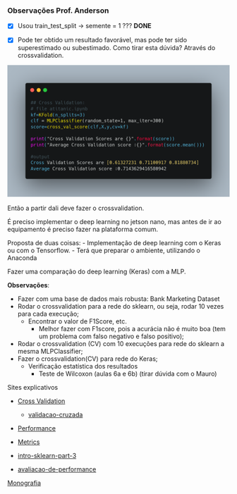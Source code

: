 ### Observações Prof. Anderson

- [x] Usou train_test_split -> semente = 1 ??? **DONE**

- [x] Pode ter obtido um resultado favorável, mas pode ter sido superestimado ou subestimado.
Como tirar esta dúvida? Através do crossvalidation.

![](../img/cv_01.png)

Então a partir dali deve fazer o crossvalidation.

É preciso implementar o deep learning no jetson nano, mas antes de ir ao equipamento é preciso fazer na plataforma comum.

Proposta de duas coisas: 
    - Implementação de deep learning com o Keras ou com o Tensorflow.
    -  Terá que preparar o ambiente, utilizando o Anaconda

Fazer uma comparação do deep learning (Keras) com a MLP.

**Observações**:
- Fazer com uma base de dados mais robusta: Bank Marketing Dataset
- Rodar o crossvalidation para a rede do sklearn, ou seja, rodar 10 vezes para cada execução;
  - Encontrar o valor de F1Score, etc.
    - Melhor fazer com F1score, pois a acurácia não é muito boa (tem um problema com falso negativo e falso positivo);
- Rodar o crossvalidation (CV) com 10 execuções para rede do sklearn a mesma MLPClassifier;
- Fazer o crossvalidation(CV) para rede do Keras;
  - Verificação estatística dos resultados
    -  Teste de Wilcoxon (aulas 6a e 6b) (tirar dúvida com o Mauro)

Sites explicativos

- [Cross Validation](https://medium.com/@jvsavietto6/machine-learning-m%C3%A9tricas-valida%C3%A7%C3%A3o-cruzada-bias-e-vari%C3%A2ncia-380513d97c95)
  - [validacao-cruzada](https://dataml.com.br/validacao-cruzada-aninhada-com-scikit-learn/)
- [Performance](http://computacaointeligente.com.br/conceitos/avaliando-performance-cross-validation/
)
- [Metrics](https://www.flai.com.br/juscudilio/como-calcular-as-metricas-de-validacao-dos-modelos-de-machine-learning-em-python/)
- [intro-sklearn-part-3](http://computacaointeligente.com.br/outros/intro-sklearn-part-3/)

- [avaliacao-de-performance](https://lapix.ufsc.br/ensino/reconhecimento-de-padroes/avaliando-validando-e-testando-o-seu-modelo-metodologias-de-avaliacao-de-performance/)

[Monografia](https://www.lume.ufrgs.br/bitstream/handle/10183/219122/001123609.pdf?sequence=1)
